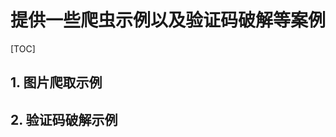 # 提供一些爬虫示例以及验证码破解等案例



[TOC]

## 1. 图片爬取示例

[photo_spider]: photo_spider



## 2. 验证码破解示例

[验证码破解]: 验证码破解


